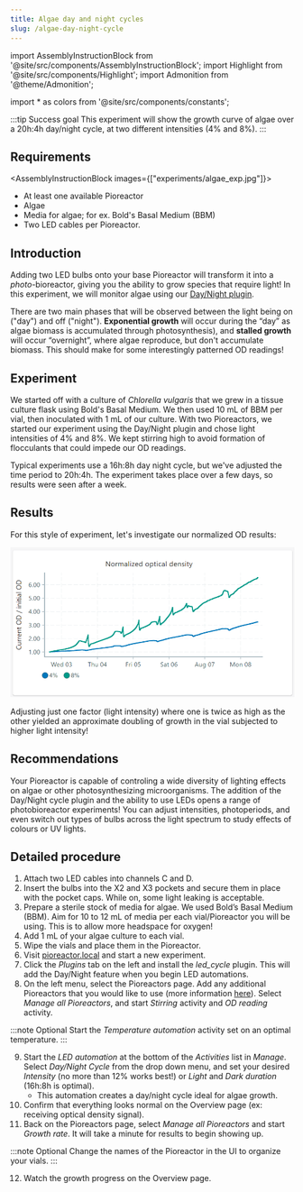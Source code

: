 ```yaml
---
title: Algae day and night cycles
slug: /algae-day-night-cycle
---
```


import AssemblyInstructionBlock from '@site/src/components/AssemblyInstructionBlock';
import Highlight from '@site/src/components/Highlight';
import Admonition from '@theme/Admonition';

import * as colors from '@site/src/components/constants';

:::tip Success goal
This experiment will show the growth curve of algae over a 20h:4h day/night cycle, at two different intensities (4% and 8%). 
:::

## Requirements

<AssemblyInstructionBlock images={["experiments/algae_exp.jpg"]}>

* At least one available Pioreactor
* Algae
* Media for algae; for ex. Bold's Basal Medium (BBM)
* Two LED cables per Pioreactor.

</AssemblyInstructionBlock>

## Introduction

Adding two LED bulbs onto your base Pioreactor will transform it into a _photo_-bioreactor, giving you the ability to grow species that require light! In this experiment, we will monitor algae using our [Day/Night plugin](/user-guide/using-community-plugins#installing-plugins). 

There are two main phases that will be observed between the light being on ("day") and off ("night"). **Exponential growth** will occur during the “day” as algae biomass is accumulated through photosynthesis), and **stalled growth** will occur “overnight”, where algae reproduce, but don't accumulate biomass. This should make for some interestingly patterned OD readings! 

## Experiment

We started off with a culture of _Chlorella vulgaris_ that we grew in a tissue culture flask using Bold's Basal Medium. We then used 10 mL of BBM per vial, then inoculated with 1 mL of our culture. With two Pioreactors, we started our experiment using the Day/Night plugin and chose light intensities of 4% and 8%. We kept stirring high to avoid formation of flocculants that could impede our OD readings. 

Typical experiments use a 16h:8h day night cycle, but we've adjusted the time period to 20h:4h. The experiment takes place over a few days, so results were seen after a week.  

## Results 

For this style of experiment, let's investigate our normalized OD results: 

![](/img/experiments/nod_algae_intensity.png)

Adjusting just one factor (light intensity) where one is twice as high as the other yielded an approximate doubling of growth in the vial subjected to higher light intensity! 

## Recommendations

Your Pioreactor is capable of controling a wide diversity of lighting effects on algae or other photosynthesizing microorganisms. The addition of the Day/Night cycle plugin and the ability to use LEDs opens a range of photobioreactor experiments! You can adjust intensities, photoperiods, and even switch out types of bulbs across the light spectrum to study effects of colours or UV lights. 

## Detailed procedure

1.	Attach two LED cables into channels C and D. 
2.	Insert the bulbs into the X2 and X3 pockets and secure them in place with the pocket caps. While on, some light leaking is acceptable. 
3.	Prepare a sterile stock of media for algae. We used Bold’s Basal Medium (BBM). Aim for 10 to 12 mL of media per each vial/Pioreactor you will be using. This is to allow more headspace for oxygen!  
4.	Add 1 mL of your algae culture to each vial. 
5.	Wipe the vials and place them in the Pioreactor.
6.	Visit [pioreactor.local](http://pioreactor.local) and start a new experiment.
7.	Click the _Plugins_ tab on the left and install the _led_cycle_ plugin. This will add the Day/Night feature when you begin LED automations. 
8.	On the left menu, select the Pioreactors page. Add any additional Pioreactors that you would like to use (more information [here](/user-guide/create-cluster)). Select _Manage all Pioreactors_, and start _Stirring_ activity and _OD reading_ activity.

:::note Optional
Start the _Temperature automation_ activity set on an optimal temperature. 
:::

9.	Start the _LED automation_ at the bottom of the _Activities_ list in _Manage_. Select _Day/Night Cycle_ from the drop down menu, and set your desired _Intensity_ (no more than 12% works best!) or _Light_ and _Dark duration_ (16h:8h is optimal). 
	*	This automation creates a day/night cycle ideal for algae growth. 
10.	Confirm that everything looks normal on the Overview page (ex: receiving optical density signal).
11.	Back on the Pioreactors page, select _Manage all Pioreactors_ and start _Growth rate_. It will take a minute for results to begin showing up.

:::note Optional
Change the names of the Pioreactor in the UI to organize your vials.
:::

12.	Watch the growth progress on the Overview page.



